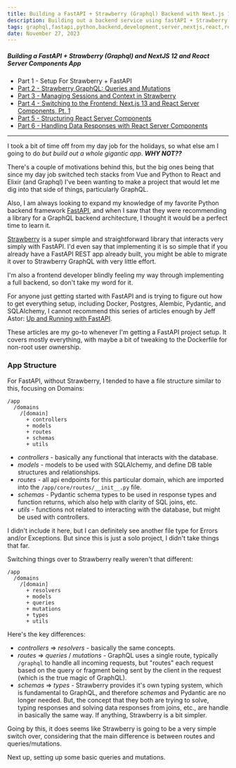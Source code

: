 ```yaml
---
title: Building a FastAPI + Strawberry (Graphql) Backend with Next.js 13 and React Server Components, Pt. 1
description: Building out a backend service using fastAPI + Strawberry graphql, Part 1
tags: graphql,fastapi,python,backend,development,server,nextjs,react,react server components
date: November 27, 2023
---
```


##### Building a FastAPI + Strawberry (Graphql) and NextJS 12 and React Server Components App

* Part 1 - Setup For Strawberry + FastAPI
* [Part 2 - Strawberry GraphQL: Queries and Mutations](/articles/16-building-fastapi-strawberry-nextjs-rsc-pt2/)
* [Part 3 - Managing Sessions and Context in Strawberry](/articles/17-building-fastapi-strawberry-nextjs-rsc-pt3/)
* [Part 4 - Switching to the Frontend: Next.js 13 and React Server Components, Pt. 1](/articles/18-building-fastapi-strawberry-nextjs-rsc-pt4/)
* [Part 5 - Structuring React Server Components](/articles/19-building-fastapi-strawberry-next-rsc-pt5/)
* [Part 6 - Handling Data Responses with React Server Components](/articles/20-building-fastapi-strawberry-next-rsc-pt6/)

---

I took a bit of time off from my day job for the holidays, so what else am I going to do _but build out a whole gigantic app_. **_WHY NOT??_**

There's a couple of motivations behind this, but the big ones being that since my day job switched tech stacks from Vue and Python to React and Elixir (and Graphql) I've been wanting to make a project that would let me dig into that side of things, particularly GraphQL.

Also, I am always looking to expand my knowledge of my favorite Python backend framework [FastAPI](https://fastapi.tiangolo.com/), and when I saw that they were recommending a library for a GraphQL backend architecture, I thought it would be a perfect time to learn it.

[Strawberry](https://strawberry.rocks/) is a super simple and straightforward library that interacts very simply with FastAPI. I'd even say that implementing it is so simple that if you already have a FastAPI REST app already built, you might be able to migrate it over to Strawberry GraphQL with very little effort.

I'm also a frontend developer blindly feeling my way through implementing a full backend, so don't take my word for it.

For anyone just getting started with FastAPI and is trying to figure out how to get everything setup, including Docker, Postgres, Alembic, Pydantic, and SQLAlchemy, I cannot recommend this series of articles enough by Jeff Astor: [Up and Running with FastAPI](https://www.jeffastor.com/blog/up-and-running-with-fastapi-and-docker).

These articles are my go-to whenever I'm getting a FastAPI project setup. It covers mostly everything, with maybe a bit of tweaking to the Dockerfile for non-root user ownership.

### App Structure

For FastAPI, without Strawberry, I tended to have a file structure similar to this, focusing on Domains:

```
/app
  /domains
    /[domain]
      + controllers
      + models
      + routes
      + schemas
      + utils
```

* _controllers_ - basically any functional that interacts with the database.
* _models_ - models to be used with SQLAlchemy, and define DB table structures and relationships.
* _routes_ - all api endpoints for this particular domain, which are imported into the `/app/core/routes/__init__.py` file.
* _schemas_ - Pydantic schema types to be used in response types and function returns, which also help with clarity of SQL joins, etc.
* _utils_ - functions not related to interacting with the database, but might be used with controllers.

I didn't include it here, but I can definitely see another file type for Errors and/or Exceptions. But since this is just a solo project, I didn't take things that far.

Switching things over to Strawberry really weren't that different:

```
/app
  /domains
    /[domain]
      + resolvers
      + models
      + queries
      + mutations
      + types
      + utils
```

Here's the key differences:

* _controllers_ => _resolvers_ - basically the same concepts.
* _routes_ => _queries_ / _mutations_ - GraphQL uses a single route, typically `/graphql` to handle all incoming requests, but "routes" each request based on the query or fragment being sent by the client in the request (which is the true magic of GraphQL).
* _schemas_ => _types_ - Strawberry provides it's own typing system, which is fundamental to GraphQL, and therefore _schemas_ and Pydantic are no longer needed. But, the concept that they both are trying to solve, typing responses and solving data responses from joins, etc., are handle in basically the same way. If anything, Strawberry is a bit simpler.

Going by this, it does seems like Strawberry is going to be a very simple switch over, considering that the main difference is between routes and queries/mutations.

Next up, setting up some basic queries and mutations.
